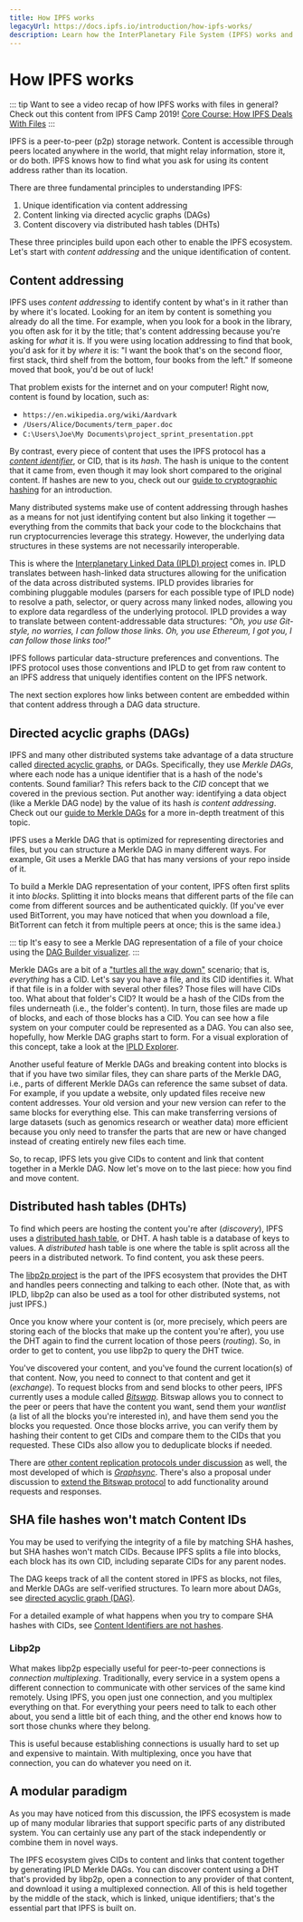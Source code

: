 ```yaml
---
title: How IPFS works
legacyUrl: https://docs.ipfs.io/introduction/how-ipfs-works/
description: Learn how the InterPlanetary File System (IPFS) works and why it's an essential part of the future internet.
---
```


# How IPFS works

::: tip
Want to see a video recap of how IPFS works with files in general? Check out this content from IPFS Camp 2019! [Core Course: How IPFS Deals With Files](https://www.youtube.com/watch?v=Z5zNPwMDYGg)
:::

IPFS is a peer-to-peer (p2p) storage network. Content is accessible through peers located anywhere in the world, that might relay information, store it, or do both. IPFS knows how to find what you ask for using its content address rather than its location.

There are three fundamental principles to understanding IPFS:

1. Unique identification via content addressing
2. Content linking via directed acyclic graphs (DAGs)
3. Content discovery via distributed hash tables (DHTs)

These three principles build upon each other to enable the IPFS ecosystem. Let's start with _content addressing_ and the unique identification of content.

## Content addressing

IPFS uses _content addressing_ to identify content by what's in it rather than by where it's located. Looking for an item by content is something you already do all the time. For example, when you look for a book in the library, you often ask for it by the title; that's content addressing because you're asking for _what_ it is. If you were using location addressing to find that book, you'd ask for it by _where_ it is: "I want the book that's on the second floor, first stack, third shelf from the bottom, four books from the left." If someone moved that book, you'd be out of luck!

That problem exists for the internet and on your computer! Right now, content is found by location, such as:

- `https://en.wikipedia.org/wiki/Aardvark`
- `/Users/Alice/Documents/term_paper.doc`
- `C:\Users\Joe\My Documents\project_sprint_presentation.ppt`

By contrast, every piece of content that uses the IPFS protocol has a [_content identifier_](content-addressing.md), or CID, that is its _hash_. The hash is unique to the content that it came from, even though it may look short compared to the original content. If hashes are new to you, check out our [guide to cryptographic hashing](hashing.md) for an introduction.

Many distributed systems make use of content addressing through hashes as a means for not just identifying content but also linking it together — everything from the commits that back your code to the blockchains that run cryptocurrencies leverage this strategy. However, the underlying data structures in these systems are not necessarily interoperable.

This is where the [Interplanetary Linked Data (IPLD) project](https://ipld.io/) comes in. IPLD translates between hash-linked data structures allowing for the unification of the data across distributed systems. IPLD provides libraries for combining pluggable modules (parsers for each possible type of IPLD node) to resolve a path, selector, or query across many linked nodes, allowing you to explore data regardless of the underlying protocol. IPLD provides a way to translate between content-addressable data structures: _"Oh, you use Git-style, no worries, I can follow those links. Oh, you use Ethereum, I got you, I can follow those links too!"_

IPFS follows particular data-structure preferences and conventions. The IPFS protocol uses those conventions and IPLD to get from raw content to an IPFS address that uniquely identifies content on the IPFS network.

The next section explores how links between content are embedded within that content address through a DAG data structure.

## Directed acyclic graphs (DAGs)

IPFS and many other distributed systems take advantage of a data structure called [directed acyclic graphs](https://en.wikipedia.org/wiki/Directed_acyclic_graph), or DAGs. Specifically, they use _Merkle DAGs_, where each node has a unique identifier that is a hash of the node's contents. Sound familiar? This refers back to the _CID_ concept that we covered in the previous section. Put another way: identifying a data object (like a Merkle DAG node) by the value of its hash _is content addressing_. Check out our [guide to Merkle DAGs](merkle-dag.md) for a more in-depth treatment of this topic.

IPFS uses a Merkle DAG that is optimized for representing directories and files, but you can structure a Merkle DAG in many different ways. For example, Git uses a Merkle DAG that has many versions of your repo inside of it.

To build a Merkle DAG representation of your content, IPFS often first splits it into _blocks_. Splitting it into blocks means that different parts of the file can come from different sources and be authenticated quickly. (If you've ever used BitTorrent, you may have noticed that when you download a file, BitTorrent can fetch it from multiple peers at once; this is the same idea.)

::: tip
It's easy to see a Merkle DAG representation of a file of your choice using the [DAG Builder visualizer](https://dag.ipfs.io/).
:::

Merkle DAGs are a bit of a ["turtles all the way down"](https://ipfs.io/ipfs/QmXoypizjW3WknFiJnKLwHCnL72vedxjQkDDP1mXWo6uco/wiki/Turtles_all_the_way_down.html) scenario; that is, _everything_ has a CID. Let's say you have a file, and its CID identifies it. What if that file is in a folder with several other files? Those files will have CIDs too. What about that folder's CID? It would be a hash of the CIDs from the files underneath (i.e., the folder's content). In turn, those files are made up of blocks, and each of those blocks has a CID. You can see how a file system on your computer could be represented as a DAG. You can also see, hopefully, how Merkle DAG graphs start to form. For a visual exploration of this concept, take a look at the [IPLD Explorer](https://explore.ipld.io/#/explore/QmSnuWmxptJZdLJpKRarxBMS2Ju2oANVrgbr2xWbie9b2D).

Another useful feature of Merkle DAGs and breaking content into blocks is that if you have two similar files, they can share parts of the Merkle DAG, i.e., parts of different Merkle DAGs can reference the same subset of data. For example, if you update a website, only updated files receive new content addresses. Your old version and your new version can refer to the same blocks for everything else. This can make transferring versions of large datasets (such as genomics research or weather data) more efficient because you only need to transfer the parts that are new or have changed instead of creating entirely new files each time.

So, to recap, IPFS lets you give CIDs to content and link that content together in a Merkle DAG. Now let's move on to the last piece: how you find and move content.

## Distributed hash tables (DHTs)

To find which peers are hosting the content you're after (_discovery_), IPFS uses a [distributed hash table](dht.md), or DHT. A hash table is a database of keys to values. A _distributed_ hash table is one where the table is split across all the peers in a distributed network. To find content, you ask these peers.

The [libp2p project](https://libp2p.io/) is the part of the IPFS ecosystem that provides the DHT and handles peers connecting and talking to each other. (Note that, as with IPLD, libp2p can also be used as a tool for other distributed systems, not just IPFS.)

Once you know where your content is (or, more precisely, which peers are storing each of the blocks that make up the content you're after), you use the DHT again to find the current location of those peers (_routing_). So, in order to get to content, you use libp2p to query the DHT twice.

You've discovered your content, and you've found the current location(s) of that content. Now, you need to connect to that content and get it (_exchange_). To request blocks from and send blocks to other peers, IPFS currently uses a module called [_Bitswap_](https://github.com/ipfs/specs/blob/master/BITSWAP.md). Bitswap allows you to connect to the peer or peers that have the content you want, send them your _wantlist_ (a list of all the blocks you're interested in), and have them send you the blocks you requested. Once those blocks arrive, you can verify them by hashing their content to get CIDs and compare them to the CIDs that you requested. These CIDs also allow you to deduplicate blocks if needed.

There are [other content replication protocols under discussion](https://github.com/ipfs/camp/blob/master/DEEP_DIVES/24-replication-protocol.md) as well, the most developed of which is [_Graphsync_](https://github.com/ipld/specs/blob/master/block-layer/graphsync/graphsync.md). There's also a proposal under discussion to [extend the Bitswap protocol](https://github.com/ipfs/go-bitswap/issues/186) to add functionality around requests and responses.

## SHA file hashes won't match Content IDs

You may be used to verifying the integrity of a file by matching SHA hashes, but SHA hashes won't match CIDs. Because IPFS splits a file into blocks, each block has its own CID, including separate CIDs for any parent nodes.

The DAG keeps track of all the content stored in IPFS as blocks, not files, and Merkle DAGs are self-verified structures. To learn more about DAGs, see [directed acyclic graph (DAG)](../concepts/merkle-dag.md).

For a detailed example of what happens when you try to compare SHA hashes with CIDs, see [Content Identifiers are not hashes](../concepts/hashing/#content-identifiers-are-not-file-hashes).

### Libp2p

What makes libp2p especially useful for peer-to-peer connections is _connection multiplexing_. Traditionally, every service in a system opens a different connection to communicate with other services of the same kind remotely. Using IPFS, you open just one connection, and you multiplex everything on that. For everything your peers need to talk to each other about, you send a little bit of each thing, and the other end knows how to sort those chunks where they belong.

This is useful because establishing connections is usually hard to set up and expensive to maintain. With multiplexing, once you have that connection, you can do whatever you need on it.

## A modular paradigm

As you may have noticed from this discussion, the IPFS ecosystem is made up of many modular libraries that support specific parts of any distributed system. You can certainly use any part of the stack independently or combine them in novel ways.

The IPFS ecosystem gives CIDs to content and links that content together by generating IPLD Merkle DAGs. You can discover content using a DHT that's provided by libp2p, open a connection to any provider of that content, and download it using a multiplexed connection. All of this is held together by the middle of the stack, which is linked, unique identifiers; that's the essential part that IPFS is built on.
